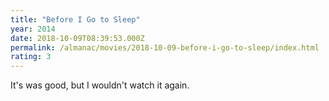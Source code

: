 ```yaml
---
title: "Before I Go to Sleep"
year: 2014
date: 2018-10-09T08:39:53.000Z
permalink: /almanac/movies/2018-10-09-before-i-go-to-sleep/index.html
rating: 3
---
```


It's was good, but I wouldn't watch it again.